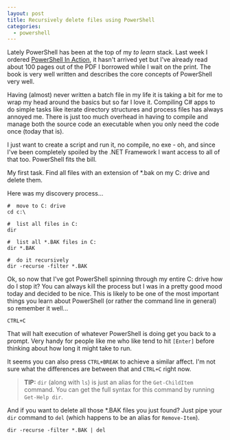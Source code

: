 ```yaml
---
layout: post
title: Recursively delete files using PowerShell
categories:
  - powershell
---
```

Lately PowerShell has been at the top of my *to learn* stack.
Last week I ordered [PowerShell In Action](http://www.amazon.com/Windows-PowerShell-Action-Bruce-Payette/dp/1932394907/ref=pd_bbs_sr_1/102-7531966-1417704?ie=UTF8&amp;s=books&amp;qid=1177382702&amp;sr=8-1),
it hasn't arrived yet but I've already read about 100 pages out of the PDF I borrowed while I wait on the print.
The book is very well written and describes the core concepts of PowerShell very well.

Having (almost) never written a batch file in my life it is taking a bit for me to wrap my head
around the basics but so far I love it. Compiling C# apps to do simple tasks like iterate
directory structures and process files has always annoyed me. There is just too much
overhead in having to compile and manage both the source code an executable when you
only need the code once (today that is).

I just want to create a script and run it, no compile, no exe - oh,
and since I've been completely spoiled by the .NET Framework I want access
to all of that too. PowerShell fits the bill.

My first task. Find all files with an extension of \*.bak on my C: drive and delete them.

Here was my discovery process...

    #  move to C: drive
    cd c:\

    #  list all files in C:
    dir

    #  list all *.BAK files in C:
    dir *.BAK

    #  do it recursively
    dir -recurse -filter *.BAK

Ok, so now that I've got PowerShell spinning through my entire C: drive
how do I stop it? You can always kill the process but I was in a pretty good
mood today and decided to be nice. This is likely to be one of the most important
things you learn about PowerShell (or rather the command line in general) so remember it well...

    CTRL+C
    
That will halt execution of whatever PowerShell is doing get you back to a prompt.
Very handy for people like me who like tend to hit `[Enter]` before thinking about
how long it might take to run.

It seems you can also press `CTRL+BREAK` to achieve a similar affect.
I'm not sure what the differences are between that and `CTRL+C` right now.

> **TIP:** `dir` (along with `ls`) is just an alias for the `Get-ChildItem` command.
> You can get the full syntax for this command by running `Get-Help dir`.

And if you want to delete all those \*.BAK files you just found?
Just pipe your `dir` command to `del` (which happens to be an alias for `Remove-Item`).

    dir -recurse -filter *.BAK | del